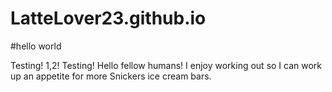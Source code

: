 # LatteLover23.github.io

#hello world

Testing! 1,2! Testing!
Hello fellow humans!
I enjoy working out so I can work up an appetite
for more Snickers ice cream bars.
